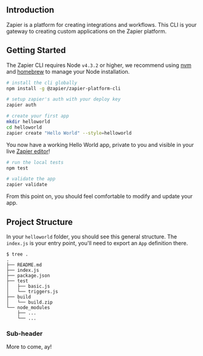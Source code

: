 ## Introduction

Zapier is a platform for creating integrations and workflows. This CLI is your gateway to creating custom applications on the Zapier platform.


## Getting Started

The Zapier CLI requires Node `v4.3.2` or higher, we recommend using [nvm](https://github.com/creationix/nvm) and [homebrew](http://brew.sh/) to manage your Node installation.

```bash
# install the cli globally
npm install -g @zapier/zapier-platform-cli

# setup zapier's auth with your deploy key
zapier auth

# create your first app
mkdir helloworld
cd helloworld
zapier create "Hello World" --style=helloworld
```

You now have a working Hello World app, private to you and visible in your live [Zapier editor](https://zapier.com/app/editor)!

```bash
# run the local tests
npm test

# validate the app
zapier validate
```

From this point on, you should feel comfortable to modify and update your app.


## Project Structure

In your `helloworld` folder, you should see this general structure. The `index.js` is your entry point, you'll need to export an `App` definition there.

```plain
$ tree .
.
├── README.md
├── index.js
├── package.json
├── test
│   ├── basic.js
│   └── triggers.js
├── build
│   └── build.zip
└── node_modules
    ├── ...
    └── ...
```


### Sub-header

More to come, ay!

